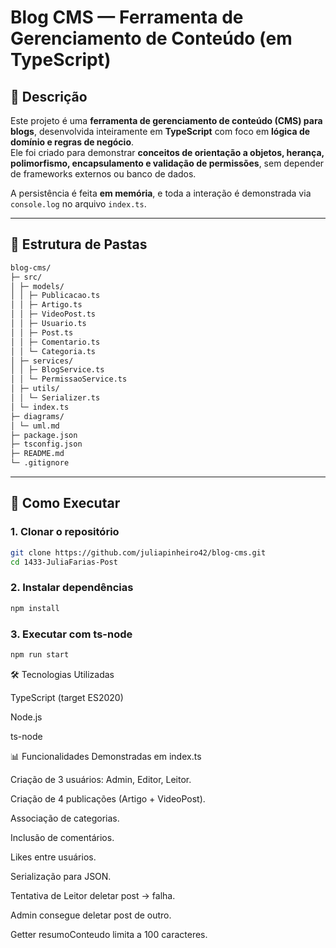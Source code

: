 # Blog CMS — Ferramenta de Gerenciamento de Conteúdo (em TypeScript)

## 📖 Descrição

Este projeto é uma **ferramenta de gerenciamento de conteúdo (CMS) para blogs**, desenvolvida inteiramente em **TypeScript** com foco em **lógica de domínio e regras de negócio**.  
Ele foi criado para demonstrar **conceitos de orientação a objetos, herança, polimorfismo, encapsulamento e validação de permissões**, sem depender de frameworks externos ou banco de dados.

A persistência é feita **em memória**, e toda a interação é demonstrada via `console.log` no arquivo `index.ts`.

---

## 📂 Estrutura de Pastas
```bash
blog-cms/
├─ src/
│ ├─ models/
│ │ ├─ Publicacao.ts
│ │ ├─ Artigo.ts
│ │ ├─ VideoPost.ts
│ │ ├─ Usuario.ts
│ │ ├─ Post.ts
│ │ ├─ Comentario.ts
│ │ └─ Categoria.ts
│ ├─ services/
│ │ ├─ BlogService.ts
│ │ └─ PermissaoService.ts
│ ├─ utils/
│ │ └─ Serializer.ts
│ └─ index.ts
├─ diagrams/
│ └─ uml.md
├─ package.json
├─ tsconfig.json
├─ README.md
└─ .gitignore
```

---

## 🚀 Como Executar

### 1. Clonar o repositório

```bash
git clone https://github.com/juliapinheiro42/blog-cms.git
cd 1433-JuliaFarias-Post
```

### 2. Instalar dependências

```bash
npm install
```

### 3. Executar com ts-node

```bash
npm run start
```

🛠️ Tecnologias Utilizadas

TypeScript (target ES2020)

Node.js

ts-node

📊 Funcionalidades Demonstradas em index.ts

Criação de 3 usuários: Admin, Editor, Leitor.

Criação de 4 publicações (Artigo + VideoPost).

Associação de categorias.

Inclusão de comentários.

Likes entre usuários.

Serialização para JSON.

Tentativa de Leitor deletar post → falha.

Admin consegue deletar post de outro.

Getter resumoConteudo limita a 100 caracteres.
